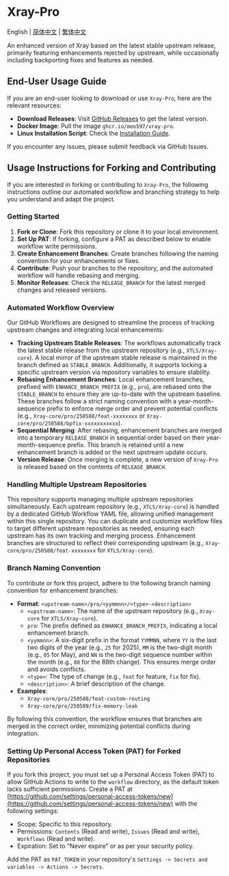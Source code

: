 # Xray-Pro

English | [简体中文](README_zh-Hans.md) | [繁体中文](README_zh-Hant.md)

An enhanced version of Xray based on the latest stable upstream release, primarily featuring enhancements rejected by upstream, while occasionally including backporting fixes and features as needed.

## End-User Usage Guide

If you are an end-user looking to download or use `Xray-Pro`, here are the relevant resources:

- **Download Releases**: Visit [GitHub Releases](https://github.com/Meo597/Xray-Pro/releases) to get the latest version.
- **Docker Image**: Pull the image `ghcr.io/meo597/xray-pro`.
- **Linux Installation Script**: Check the [Installation Guide](https://github.com/Meo597/Xray-Pro/blob/Xray-install/release/README.md).

If you encounter any issues, please submit feedback via GitHub Issues.

## Usage Instructions for Forking and Contributing

If you are interested in forking or contributing to `Xray-Pro`, the following instructions outline our automated workflow and branching strategy to help you understand and adapt the project.

### Getting Started

1. **Fork or Clone**: Fork this repository or clone it to your local environment.
2. **Set Up PAT**: If forking, configure a PAT as described below to enable workflow write permissions.
3. **Create Enhancement Branches**: Create branches following the naming convention for your enhancements or fixes.
4. **Contribute**: Push your branches to the repository, and the automated workflow will handle rebasing and merging.
5. **Monitor Releases**: Check the `RELEASE_BRANCH` for the latest merged changes and released versions.

### Automated Workflow Overview

Our GitHub Workflows are designed to streamline the process of tracking upstream changes and integrating local enhancements:

- **Tracking Upstream Stable Releases**: The workflows automatically track the latest stable release from the upstream repository (e.g., `XTLS/Xray-core`). A local mirror of the upstream stable release is maintained in the branch defined as `STABLE_BRANCH`. Additionally, it supports locking a specific upstream version via repository variables to ensure stability.
- **Rebasing Enhancement Branches**: Local enhancement branches, prefixed with `ENHANCE_BRANCH_PREFIX` (e.g., `pro`), are rebased onto the `STABLE_BRANCH` to ensure they are up-to-date with the upstream baseline. These branches follow a strict naming convention with a year-month-sequence prefix to enforce merge order and prevent potential conflicts (e.g., `Xray-core/pro/250588/feat-xxxxxxxx` or `Xray-core/pro/250588/bpfix-xxxxxxxxxxx`).
- **Sequential Merging**: After rebasing, enhancement branches are merged into a temporary `RELEASE_BRANCH` in sequential order based on their year-month-sequence prefix. This branch is retained until a new enhancement branch is added or the next upstream update occurs.
- **Version Release**: Once merging is complete, a new version of `Xray-Pro` is released based on the contents of `RELEASE_BRANCH`.

### Handling Multiple Upstream Repositories

This repository supports managing multiple upstream repositories simultaneously. Each upstream repository (e.g., `XTLS/Xray-core`) is handled by a dedicated GitHub Workflow YAML file, allowing unified management within this single repository. You can duplicate and customize workflow files to target different upstream repositories as needed, ensuring each upstream has its own tracking and merging process. Enhancement branches are structured to reflect their corresponding upstream (e.g., `Xray-core/pro/250588/feat-xxxxxxxx` for `XTLS/Xray-core`).

### Branch Naming Convention

To contribute or fork this project, adhere to the following branch naming convention for enhancement branches:

- **Format**: `<upstream-name>/pro/<yymmnn>/<type>-<description>`
  - `<upstream-name>`: The name of the upstream repository (e.g., `Xray-core` for `XTLS/Xray-core`).
  - `pro`: The prefix defined as `ENHANCE_BRANCH_PREFIX`, indicating a local enhancement branch.
  - `<yymmnn>`: A six-digit prefix in the format `YYMMNN`, where `YY` is the last two digits of the year (e.g., `25` for 2025), `MM` is the two-digit month (e.g., `05` for May), and `NN` is the two-digit sequence number within the month (e.g., `88` for the 88th change). This ensures merge order and avoids conflicts.
  - `<type>`: The type of change (e.g., `feat` for feature, `fix` for fix).
  - `<description>`: A brief description of the change.
- **Examples**:
  - `Xray-core/pro/250588/feat-custom-routing`
  - `Xray-core/pro/250589/fix-memory-leak`

By following this convention, the workflow ensures that branches are merged in the correct order, minimizing potential conflicts during integration.

### Setting Up Personal Access Token (PAT) for Forked Repositories

If you fork this project, you must set up a Personal Access Token (PAT) to allow GitHub Actions to write to the `workflow` directory, as the default token lacks sufficient permissions. Create a PAT at [https://github.com/settings/personal-access-tokens/new](https://github.com/settings/personal-access-tokens/new) with the following settings:

- Scope: Specific to this repository.
- Permissions: `Contents` (Read and write), `Issues` (Read and write), `Workflows` (Read and write).
- Expiration: Set to "Never expire" or as per your security policy.

Add the PAT as `PAT_TOKEN` in your repository's `Settings -> Secrets and variables -> Actions -> Secrets`.

